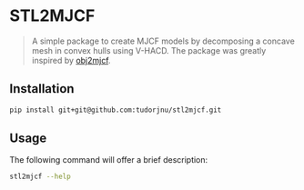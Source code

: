 # STL2MJCF
> A simple package to create MJCF models by decomposing a concave mesh in convex hulls using V-HACD. The package was greatly inspired by [obj2mjcf](https://github.com/kevinzakka/obj2mjcf).

## Installation

```bash
pip install git+git@github.com:tudorjnu/stl2mjcf.git
```

## Usage

The following command will offer a brief description:
```bash
stl2mjcf --help
```

